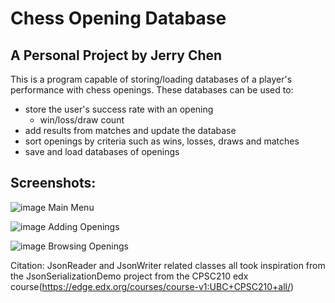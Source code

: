 # Chess Opening Database

## A Personal Project by Jerry Chen

This is a program capable of storing/loading databases of a player's performance with chess openings.
These databases can be used to:
- store the user's success rate with an opening 
  - win/loss/draw count
- add results from matches and update the database
- sort openings by criteria such as wins, losses, draws and matches
- save and load databases of openings


## Screenshots:

![image](https://github.com/chenjerry623/ChessOpeningDatabase/assets/126199409/fbd7c3b2-0770-4721-85f8-4341376091cb)
Main Menu

![image](https://github.com/chenjerry623/ChessOpeningDatabase/assets/126199409/9e8b56af-fce2-47db-ab41-97da91dcc16e)
Adding Openings

![image](https://github.com/chenjerry623/ChessOpeningDatabase/assets/126199409/1e60d301-a5b5-40f3-855e-709bdea31bd1)
Browsing Openings





Citation: JsonReader and JsonWriter related classes all took inspiration from the JsonSerializationDemo project
from the CPSC210 edx course(https://edge.edx.org/courses/course-v1:UBC+CPSC210+all/)
